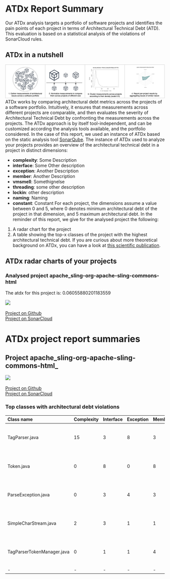 # ATDx Report Summary
Our ATDx analysis targets a portfolio of software projects and identifies the pain points of each project in terms of Architectural Technical Debt (ATD). This evaluation is based on a statistical analysis of the violations of SonarCloud rules.

## ATDx in a nutshell
![ATDx in a nutshell](https://raw.githubusercontent.com/S2-group/ATDx_reports/master/plots/atdx_in_a_nutshell.jpg)
ATDx works by comparing architectural debt metrics across the projects of a software portfolio. Intuitively, it ensures that measurements across different projects are comparable, and then evaluates the severity of Architectural Technical Debt by confronting the measurements across the projects.
The ATDx approach is by itself tool-independent, and can be customized according the analysis tools available, and the portfolio considered.
In the case of this report, we used an instance of ATDx based on the static analysis tool [SonarQube](https://www.sonarqube.org/).
The instance of ATDx used to analyze your projects provides an overview of the architectural technical debt in a project in distinct dimensions:
* **complexity**: Some Description
* **interface**: Some Other description
* **exception**: Another Description
* **member**: Another Description
* **vmsmell**: Somethignelse
* **threading**: some other description
* **lockin**: other description
* **naming**: Naming
* **constant**: Constant
For each project, the dimensions assume a value between 0 and 5, where 0 denotes minimum architectural debt of the project in that dimension, and 5 maximum architectural debt.
In the reminder of this report, we give for the analysed project the following:
1. A radar chart for the project
2. A table showing the top-x classes of the project with the highest architectural technical debt.
If you are curious about more theoretical background on ATDx, you can have a look at [this scientific publication](https://robertoverdecchia.github.io/papers/ENASE_2020.pdf).

## ATDx radar charts of your projects
### Analysed project apache_sling-org-apache-sling-commons-html
The atdx for this project is: 0.06055880201183559

<img src="radarchart/apache_sling-org-apache-sling-commons-html.jpg"/><p style="text-align:left">[Project on Github](https://github.com/apache_sling-org-apache-sling-commons-html) <br> [Project on SonarCloud ](https://sonarcloud.io/dashboard?id=apache_sling-org-apache-sling-commons-html) <br></p>

# ATDx project report summaries
## Project apache_sling-org-apache-sling-commons-html_
<img src="radarchart/apache_sling-org-apache-sling-commons-html.jpg"/><p style="text-align:left">[Project on Github](https://github.com/apache_sling-org-apache-sling-commons-html) <br> [Project on SonarCloud ](https://sonarcloud.io/dashboard?id=apache_sling-org-apache-sling-commons-html) <br></p>

### Top classes with architectural debt violations
| Class name                 | Complexity   | Interface   | Exception   | Member   | Inheritance   | Vmsmell   | Naming   | Constants   | Threading   | Variables   | Lockin   | Project                                    |
|:---------------------------|:-------------|:------------|:------------|:---------|:--------------|:----------|:---------|:------------|:------------|:------------|:---------|:-------------------------------------------|
| TagParser.java             | 15           | 3           | 8           | 3        | 0             | 0         | 0        | 0           | 0           | 0           | 0        | apache_sling-org-apache-sling-commons-html |
| Token.java                 | 0            | 8           | 0           | 8        | 0             | 0         | 0        | 0           | 0           | 0           | 0        | apache_sling-org-apache-sling-commons-html |
| ParseException.java        | 0            | 3           | 4           | 3        | 0             | 0         | 0        | 0           | 0           | 0           | 0        | apache_sling-org-apache-sling-commons-html |
| SimpleCharStream.java      | 2            | 3           | 1           | 1        | 0             | 0         | 0        | 0           | 0           | 0           | 0        | apache_sling-org-apache-sling-commons-html |
| TagParserTokenManager.java | 0            | 1           | 1           | 4        | 0             | 0         | 0        | 0           | 0           | 0           | 0        | apache_sling-org-apache-sling-commons-html |
| -                          | -            | -           | -           | -        | -             | -         | -        | -           | -           | -           | -        | -                                          |

